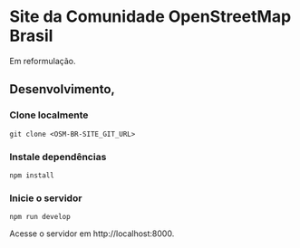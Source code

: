 # Site da Comunidade OpenStreetMap Brasil 

Em reformulação. 

## Desenvolvimento, 

### Clone localmente

    git clone <OSM-BR-SITE_GIT_URL>

### Instale dependências

```
npm install
```
### Inicie o servidor

````
npm run develop
````

Acesse o servidor em http://localhost:8000. 